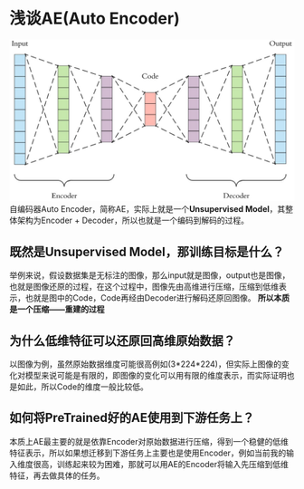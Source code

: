 # 浅谈AE(Auto Encoder)
![](pic/AE1.png)
自编码器Auto Encoder，简称AE，实际上就是一个**Unsupervised Model**，其整体架构为Encoder + Decoder，所以也就是一个编码到解码的过程。

## 既然是Unsupervised Model，那训练目标是什么？
举例来说，假设数据集是无标注的图像，那么input就是图像，output也是图像，也就是图像还原的过程，在这个过程中，图像先由高维进行压缩，压缩到低维表示，也就是图中的Code，Code再经由Decoder进行解码还原回图像。
**所以本质是一个压缩——重建的过程**

## 为什么低维特征可以还原回高维原始数据？
以图像为例，虽然原始数据维度可能很高例如(3\*224\*224)，但实际上图像的变化对模型来说可能是有限的，即图像的变化可以用有限的维度表示，而实际证明也是如此，所以Code的维度一般比较低。


## 如何将PreTrained好的AE使用到下游任务上？
本质上AE最主要的就是依靠Encoder对原始数据进行压缩，得到一个稳健的低维特征表示，所以如果想迁移到下游任务上主要也是使用Encoder，例如当前我的输入维度很高，训练起来较为困难，那就可以用AE的Encoder将输入先压缩到低维特征，再去做具体的任务。